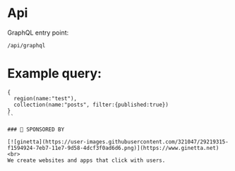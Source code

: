 # Api

GraphQL entry point:

```
/api/graphql
```

# Example query:

```
{
  region(name:"test"),
  collection(name:"posts", filter:{published:true})
}
``

### 💐 SPONSORED BY

[![ginetta](https://user-images.githubusercontent.com/321047/29219315-f1594924-7eb7-11e7-9d58-4dcf3f0ad6d6.png)](https://www.ginetta.net)<br>
We create websites and apps that click with users.
